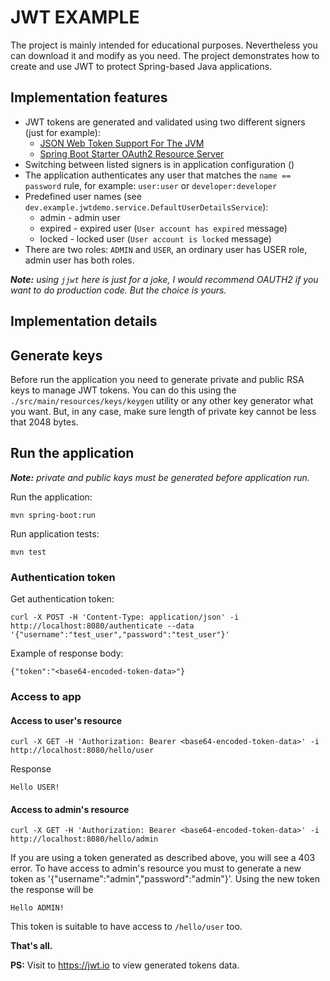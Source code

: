 # JWT EXAMPLE
The project is mainly intended for educational purposes. Nevertheless you can download it and modify as you need.
The project demonstrates how to create and use JWT to protect Spring-based Java applications.

## Implementation features
* JWT tokens are generated and validated using two different signers (just for example):
  * [JSON Web Token Support For The JVM](https://mvnrepository.com/artifact/io.jsonwebtoken/jjwt)
  * [Spring Boot Starter OAuth2 Resource Server](https://mvnrepository.com/artifact/org.springframework.boot/spring-boot-starter-oauth2-resource-server)
* Switching between listed signers is in application configuration ()
* The application authenticates any user that matches the `name == password` rule, for example: `user:user` or `developer:developer`
* Predefined user names (see `dev.example.jwtdemo.service.DefaultUserDetailsService`):
  * admin - admin user
  * expired - expired user (`User account has expired` message)
  * locked - locked user (`User account is locked` message)
*  There are two roles: `ADMIN` and `USER`, an ordinary user has USER role, admin user has both roles.

_**Note:** using `jjwt` here is just for a joke, I would recommend OAUTH2 if you want to do production code. But the choice is yours._

## Implementation details

## Generate keys
Before run the application you need to generate private and public RSA keys to manage JWT tokens.
You can do this using the `./src/main/resources/keys/keygen` utility or any other key generator what you want.
But, in any case, make sure length of private key cannot be less that 2048 bytes.

## Run the application
_**Note:** private and public kays must be generated before application run._

Run the application:
```
mvn spring-boot:run

```
Run application tests:
```
mvn test
```

### Authentication token
Get authentication token:
```
curl -X POST -H 'Content-Type: application/json' -i http://localhost:8080/authenticate --data '{"username":"test_user","password":"test_user"}'
```
Example of response body:
```
{"token":"<base64-encoded-token-data>"}
```
### Access to app
#### Access to user's resource
```
curl -X GET -H 'Authorization: Bearer <base64-encoded-token-data>' -i http://localhost:8080/hello/user
```  
Response
```
Hello USER!
```
#### Access to admin's resource
```
curl -X GET -H 'Authorization: Bearer <base64-encoded-token-data>' -i http://localhost:8080/hello/admin
```  
If you are using a token generated as described above, you will see a 403 error.
To have access to admin's resource you must to generate a new token as '{"username":"admin","password":"admin"}'.
Using the new token the response will be
```
Hello ADMIN!
```
This token is suitable to have access to `/hello/user` too.

**That's all.**

**PS:** Visit to https://jwt.io to view generated tokens data.
